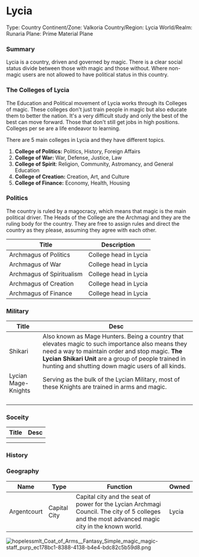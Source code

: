 # Lycia

Type: Country
Continent/Zone: Valkoria
Country/Region: Lycia
World/Realm: Runaria
Plane: Prime Material Plane

### Summary

Lycia is a country, driven and governed by magic. There is a clear social status divide between those with magic and those without. Where non-magic users are not allowed to have political status in this country.

### The Colleges of Lycia

The Education and Political movement of Lycia works through its Colleges of magic. These colleges don't just train people in magic but also educate them to better the nation. It's a very difficult study and only the best of the best can move forward. Those that don't still get jobs in high positions. Colleges per se are a life endeavor to learning.

There are 5 main colleges in Lycia and they have different topics.

1. **College of Politics:** Politics, History, Foreign Affairs
2. **College of War:** War, Defense, Justice, Law
3. **College of Spirit**: Religion, Community, Astromancy, and General Education
4. **College of Creation:** Creation, Art, and Culture
5. **College of Finance:** Economy, Health, Housing

### Politics

The country is ruled by a magocracy, which means that magic is the main political driver. The Heads of the College are the Archmagi and they are the ruling body for the country. They are free to assign rules and direct the country as they please, assuming they agree with each other.

| Title | Description |
| --- | --- |
| Archmagus of Politics | College head in Lycia |
| Archmagus of War | College head in Lycia |
| Archmagus of Spiritualism | College head in Lycia |
| Archmagus of Creation | College head in Lycia |
| Archmagus of Finance | College head in Lycia |

### Military

| Title | Desc |
| --- | --- |
| Shikari | Also known as Mage Hunters. Being a country that elevates magic to such importance also means they need a way to maintain order and stop magic. **The Lycian Shikari Unit** are a group of people trained in hunting and shutting down magic users of all kinds. |
| Lycian Mage-Knights | Serving as the bulk of the Lycian Military, most of these Knights are trained in arms and magic. |
|  |  |
|  |  |
|  |  |
|  |  |

### Soceity

| Title | Desc |
| --- | --- |
|  |  |
|  |  |

### History

### Geography

| Name | Type | Function | Owned |
| --- | --- | --- | --- |
| Argentcourt | Capital City | Capital city and the seat of power for the Lycian Archmagi Council. The city of 5 colleges and the most advanced magic city in the known world. | Lycia |

![hopelessmlt_Coat_of_Arms__Fantasy_Simple_magic_magic-staff_purp_ec178bc1-8388-4138-b4e4-bdc82c5b59d8.png](hopelessmlt_Coat_of_Arms__Fantasy_Simple_magic_magic-staff_purp_ec178bc1-8388-4138-b4e4-bdc82c5b59d8.png)